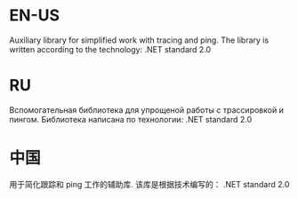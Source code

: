 # EN-US
Auxiliary library for simplified work with tracing and ping.
The library is written according to the technology: .NET standard 2.0

# RU
Вспомогательная библиотека для упрощеной работы с трассировкой и пингом.
Библиотека написана по технологии: .NET standard 2.0

# 中国
用于简化跟踪和 ping 工作的辅助库.
该库是根据技术编写的： .NET standard 2.0